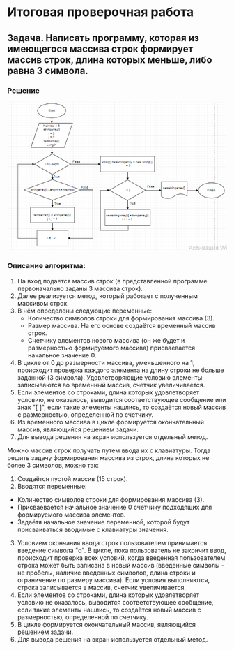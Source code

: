# **Итоговая проверочная работа**
## **Задача.** Написать программу, которая из имеющегося массива строк формирует массив строк, длина которых меньше, либо равна 3 символа.
### **Решение**
![Блок-схема](Block_diagram.png)
### **Описание алгоритма:**
1. На вход подается массив строк (в представленной программе первоначально заданы 3 массива строк).
2. Далее реализуется метод, который работает с полученным массивом строк.
3. В нём определены следующие переменные:
   *  Количество символов строки для формирования массива (3).
   * Размер массива. На его основе создаётся временный массив строк.
   * Счетчику элементов нового массива (он же будет и размерностью формируемого массива) присваевается начальное значение 0.
4. В цикле от 0 до размерности массива, уменьшенного на 1, происходит проверка каждого элемента на длину строки не больше заданной (3 символа). Удовлетворяющие условию элементы записываются во временный массив, счетчик увеличивается.
5. Если элементов со строками, длина которых удовлетворяет условию, не оказалось, выводится соответствующее сообщение или знак "[  ]", если такие элементы нашлись, то создаётся новый массив с размерностью, определенной по счетчику.
6. Из временного массива в цикле формируется окончательный массив, являющийся решением задачи.
7. Для вывода решения на экран используется отдельный метод.

Можно массив строк получать путем ввода их с клавиатуры. Тогда решить задачу формирования массива из строк, длина которых не более 3 символов, можно так:
1. Создаётся пустой массив (15 строк).
2. Вводятся переменные:
  * Количество символов строки для формирования массива (3).
  * Присваевается начальное значение 0 счетчику подходящих для формируемого массива элементов.
  * Задаётя начальное значение переменной, которой будут присваиваться вводимые с клавиатуры значения.
3. Условием окончания ввода строк пользователем принимается введение символа "q". В цикле, пока пользователь не закончит ввод, происходит проверка всех условий, когда введенная пользователем строка может быть записана в новый массив (введенные символы - не пробелы, наличие введенных символов, длина строки и ограничение по размеру массива). Если условия выполняются, строка записывается в массив, счетчик увеличивается.
4. Если элементов со строками, длина которых удовлетворяет условию не оказалось, выводится соответствующее сообщение, если такие элементы нашлись, то создаётся новый массив с размерностью, определенной по счетчику.
5. В цикле формируется окончательный массив, являющийся решением задачи.
6. Для вывода решения на экран используется отдельный метод.
